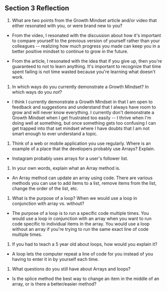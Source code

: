 ## Section 3 Reflection

1. What are two points from the Growth Mindset article and/or video that either resonated with you, or were brand new to you?

- From the video, I resonated with the discussion about how it's important to compare yourself to the previous version of yourself rather than your colleagues -- realizing how much progress you made can keep you in a better positive mindset to continue to grow in the future.  

- From the article, I resonated with the idea that if you give up, then you're guaranteed to not to learn anything. It's important to recognize that time spent failing is not time wasted because you're learning what doesn't work.

1. In which ways do you currently demonstrate a Growth Mindset? In which ways do you _not_?

- I think I currently demonstrate a Growth Mindset in that I am open to feedback and suggestions and understand that I always have room to grow and will never know everything. I currently don't demonstrate a Growth Mindset when I get frustrated too easily -- I thrive when I'm doing well at something, but once something gets too confusing I can get trapped into that set mindset where I have doubts that I am not smart enough to ever understand a topic.

1. Think of a web or mobile application you use regularly. Where is an example of a place that the developers probably use Arrays? Explain.

- Instagram probably uses arrays for a user's follower list.

1. In your own words, explain what an Array method is.

- An Array method can update an array using code.  There are various methods you can use to add items to a list, remove items from the list, change the order of the list, etc.

1. What is the purpose of a loop? When we would use a loop in conjunction with array vs. without?

- The purpose of a loop is to run a specific code multiple times. You would use a loop in conjunction with an array when you want to run code specific to individual items in the array.  You would use a loop without an array if you're trying to run the same exact line of code multiple times.

1. If you had to teach a 5 year old about loops, how would you explain it?

- A loop lets the computer repeat a line of code for you instead of you having to enter it in by yourself each time.

1. What questions do you still have about Arrays and loops?

- Is the splice method the best way to change an item in the middle of an array, or is there a better/easier method?
